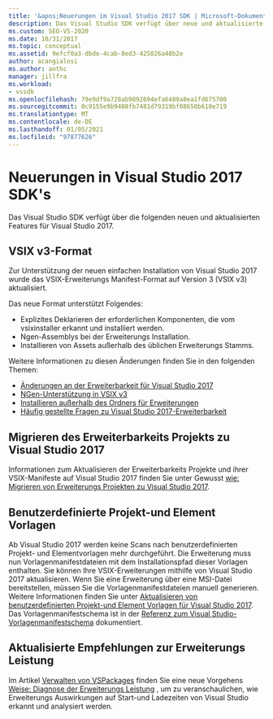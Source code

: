 ```yaml
---
title: '&apos;Neuerungen im Visual Studio 2017 SDK | Microsoft-Dokumentation'
description: Das Visual Studio SDK verfügt über neue und aktualisierte Features für Visual Studio 2017, einschließlich des aktualisierten VSIX Version 3-Formats.
ms.custom: SEO-VS-2020
ms.date: 10/31/2017
ms.topic: conceptual
ms.assetid: 9efcf0a3-dbde-4cab-8ed3-425826a48b2e
author: acangialosi
ms.author: anthc
manager: jillfra
ms.workload:
- vssdk
ms.openlocfilehash: 79e9df9a728ab9892694efa6489a8ea1fd675700
ms.sourcegitcommit: 0c9155e9b9408fb7481d79319bf08650b610e719
ms.translationtype: MT
ms.contentlocale: de-DE
ms.lasthandoff: 01/05/2021
ms.locfileid: "97877626"
---
```

# <a name="what39s-new-in-the-visual-studio-2017-sdk"></a>Neuerungen in Visual Studio 2017 SDK&#39;s

Das Visual Studio SDK verfügt über die folgenden neuen und aktualisierten Features für Visual Studio 2017.

## <a name="vsix-v3-format"></a>VSIX v3-Format

Zur Unterstützung der neuen einfachen Installation von Visual Studio 2017 wurde das VSIX-Erweiterungs Manifest-Format auf Version 3 (VSIX v3) aktualisiert.

Das neue Format unterstützt Folgendes:

* Explizites Deklarieren der erforderlichen Komponenten, die vom vsixinstaller erkannt und installiert werden.
* Ngen-Assemblys bei der Erweiterungs Installation.
* Installieren von Assets außerhalb des üblichen Erweiterungs Stamms.

Weitere Informationen zu diesen Änderungen finden Sie in den folgenden Themen:

* [Änderungen an der Erweiterbarkeit für Visual Studio 2017](breaking-changes-2017.md)
* [NGen-Unterstützung in VSIX v3](ngen-support.md)
* [Installieren außerhalb des Ordners für Erweiterungen](set-install-root.md)
* [Häufig gestellte Fragen zu Visual Studio 2017-Erweiterbarkeit](faq-2017.md)

## <a name="migrate-extensibility-project-to-visual-studio-2017"></a>Migrieren des Erweiterbarkeits Projekts zu Visual Studio 2017

Informationen zum Aktualisieren der Erweiterbarkeits Projekte und ihrer VSIX-Manifeste auf Visual Studio 2017 finden Sie unter Gewusst [wie: Migrieren von Erweiterungs Projekten zu Visual Studio 2017](how-to-migrate-extensibility-projects-to-visual-studio-2017.md).

## <a name="custom-project-and-item-templates"></a>Benutzerdefinierte Projekt-und Element Vorlagen

Ab Visual Studio 2017 werden keine Scans nach benutzerdefinierten Projekt- und Elementvorlagen mehr durchgeführt. Die Erweiterung muss nun Vorlagenmanifestdateien mit dem Installationspfad dieser Vorlagen enthalten. Sie können Ihre VSIX-Erweiterungen mithilfe von Visual Studio 2017 aktualisieren. Wenn Sie eine Erweiterung über eine MSI-Datei bereitstellen, müssen Sie die Vorlagenmanifestdateien manuell generieren. Weitere Informationen finden Sie unter [Aktualisieren von benutzerdefinierten Projekt-und Element Vorlagen für Visual Studio 2017](../extensibility/upgrading-custom-project-and-item-templates-for-visual-studio-2017.md). Das Vorlagenmanifestschema ist in der [Referenz zum Visual Studio-Vorlagenmanifestschema](../extensibility/visual-studio-template-manifest-schema-reference.md) dokumentiert.

## <a name="updated-extension-performance-guidelines"></a>Aktualisierte Empfehlungen zur Erweiterungs Leistung

Im Artikel [Verwalten von VSPackages](managing-vspackages.md) finden Sie eine neue Vorgehens [Weise: Diagnose der Erweiterungs Leistung](how-to-diagnose-extension-performance.md) , um zu veranschaulichen, wie Erweiterungs Auswirkungen auf Start-und Ladezeiten von Visual Studio erkannt und analysiert werden.
